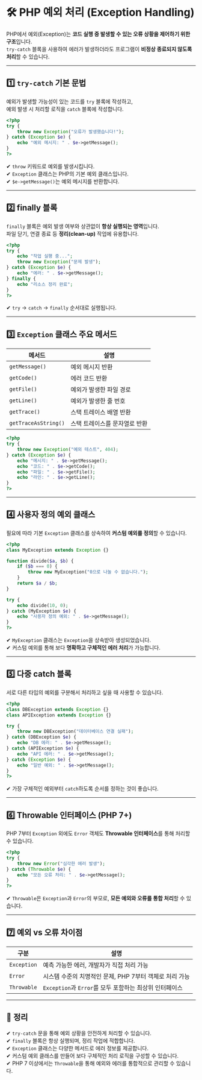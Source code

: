 # 🛠️ PHP 예외 처리 (Exception Handling)

PHP에서 예외(Exception)는 **코드 실행 중 발생할 수 있는 오류 상황을 제어하기 위한 구조**입니다.  
`try-catch` 블록을 사용하여 에러가 발생하더라도 프로그램이 **비정상 종료되지 않도록 처리**할 수 있습니다.

---

## 1️⃣ `try-catch` 기본 문법

예외가 발생할 가능성이 있는 코드를 `try` 블록에 작성하고,  
예외 발생 시 처리할 로직을 `catch` 블록에 작성합니다.

```php
<?php
try {
    throw new Exception("오류가 발생했습니다!");
} catch (Exception $e) {
    echo "예외 메시지: " . $e->getMessage();
}
?>
```

✔ `throw` 키워드로 예외를 발생시킵니다.  
✔ `Exception` 클래스는 PHP의 기본 예외 클래스입니다.  
✔ `$e->getMessage()`는 예외 메시지를 반환합니다.

---

## 2️⃣ finally 블록

`finally` 블록은 예외 발생 여부와 상관없이 **항상 실행되는 영역**입니다.  
파일 닫기, 연결 종료 등 **정리(clean-up)** 작업에 유용합니다.

```php
<?php
try {
    echo "작업 실행 중...";
    throw new Exception("문제 발생");
} catch (Exception $e) {
    echo "에러: " . $e->getMessage();
} finally {
    echo "리소스 정리 완료";
}
?>
```

✔ `try` → `catch` → `finally` 순서대로 실행됩니다.

---

## 3️⃣ `Exception` 클래스 주요 메서드

| 메서드             | 설명                           |
|--------------------|--------------------------------|
| `getMessage()`     | 예외 메시지 반환               |
| `getCode()`        | 에러 코드 반환                 |
| `getFile()`        | 예외가 발생한 파일 경로        |
| `getLine()`        | 예외가 발생한 줄 번호          |
| `getTrace()`       | 스택 트레이스 배열 반환        |
| `getTraceAsString()` | 스택 트레이스를 문자열로 반환 |

```php
<?php
try {
    throw new Exception("예외 테스트", 404);
} catch (Exception $e) {
    echo "메시지: " . $e->getMessage();
    echo "코드: " . $e->getCode();
    echo "파일: " . $e->getFile();
    echo "라인: " . $e->getLine();
}
?>
```

---

## 4️⃣ 사용자 정의 예외 클래스

필요에 따라 기본 `Exception` 클래스를 상속하여 **커스텀 예외를 정의**할 수 있습니다.

```php
<?php
class MyException extends Exception {}

function divide($a, $b) {
    if ($b === 0) {
        throw new MyException("0으로 나눌 수 없습니다.");
    }
    return $a / $b;
}

try {
    echo divide(10, 0);
} catch (MyException $e) {
    echo "사용자 정의 예외: " . $e->getMessage();
}
?>
```

✔ `MyException` 클래스는 `Exception`을 상속받아 생성되었습니다.  
✔ 커스텀 예외를 통해 보다 **명확하고 구체적인 에러 처리**가 가능합니다.

---

## 5️⃣ 다중 catch 블록

서로 다른 타입의 예외를 구분해서 처리하고 싶을 때 사용할 수 있습니다.

```php
<?php
class DBException extends Exception {}
class APIException extends Exception {}

try {
    throw new DBException("데이터베이스 연결 실패");
} catch (DBException $e) {
    echo "DB 에러: " . $e->getMessage();
} catch (APIException $e) {
    echo "API 에러: " . $e->getMessage();
} catch (Exception $e) {
    echo "일반 예외: " . $e->getMessage();
}
?>
```

✔ 가장 구체적인 예외부터 `catch`하도록 순서를 정하는 것이 좋습니다.

---

## 6️⃣ Throwable 인터페이스 (PHP 7+)

PHP 7부터 `Exception` 외에도 `Error` 객체도 **Throwable 인터페이스**를 통해 처리할 수 있습니다.

```php
<?php
try {
    throw new Error("심각한 에러 발생");
} catch (Throwable $e) {
    echo "모든 오류 처리: " . $e->getMessage();
}
?>
```

✔ `Throwable`은 `Exception`과 `Error`의 부모로, **모든 예외와 오류를 통합 처리**할 수 있습니다.

---

## 7️⃣ 예외 vs 오류 차이점

| 구분    | 설명                              |
|---------|-----------------------------------|
| `Exception` | 예측 가능한 에러, 개발자가 직접 처리 가능 |
| `Error`     | 시스템 수준의 치명적인 문제, PHP 7부터 객체로 처리 가능 |
| `Throwable` | `Exception`과 `Error`를 모두 포함하는 최상위 인터페이스 |

---

## 🎯 정리

✔ `try-catch` 문을 통해 예외 상황을 안전하게 처리할 수 있습니다.  
✔ `finally` 블록은 항상 실행되며, 정리 작업에 적합합니다.  
✔ `Exception` 클래스는 다양한 메서드로 에러 정보를 제공합니다.  
✔ 커스텀 예외 클래스를 만들어 보다 구체적인 처리 로직을 구성할 수 있습니다.  
✔ PHP 7 이상에서는 `Throwable`을 통해 예외와 에러를 통합적으로 관리할 수 있습니다.

